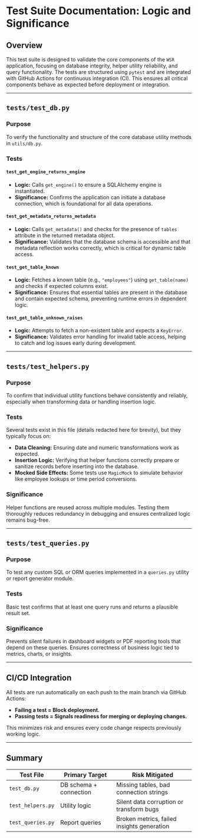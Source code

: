 
# Test Suite Documentation: Logic and Significance

## Overview
This test suite is designed to validate the core components of the `WSR` application, focusing on database integrity, helper utility reliability, and query functionality. The tests are structured using `pytest` and are integrated with GitHub Actions for continuous integration (CI). This ensures all critical components behave as expected before deployment or integration.

---

## `tests/test_db.py`

### Purpose
To verify the functionality and structure of the core database utility methods in `utils/db.py`.

### Tests

#### `test_get_engine_returns_engine`
- **Logic:** Calls `get_engine()` to ensure a SQLAlchemy engine is instantiated.
- **Significance:** Confirms the application can initiate a database connection, which is foundational for all data operations.

#### `test_get_metadata_returns_metadata`
- **Logic:** Calls `get_metadata()` and checks for the presence of `tables` attribute in the returned metadata object.
- **Significance:** Validates that the database schema is accessible and that metadata reflection works correctly, which is critical for dynamic table access.

#### `test_get_table_known`
- **Logic:** Fetches a known table (e.g., `"employees"`) using `get_table(name)` and checks if expected columns exist.
- **Significance:** Ensures that essential tables are present in the database and contain expected schema, preventing runtime errors in dependent logic.

#### `test_get_table_unknown_raises`
- **Logic:** Attempts to fetch a non-existent table and expects a `KeyError`.
- **Significance:** Validates error handling for invalid table access, helping to catch and log issues early during development.

---

## `tests/test_helpers.py`

### Purpose
To confirm that individual utility functions behave consistently and reliably, especially when transforming data or handling insertion logic.

### Tests
Several tests exist in this file (details redacted here for brevity), but they typically focus on:

- **Data Cleaning:** Ensuring date and numeric transformations work as expected.
- **Insertion Logic:** Verifying that helper functions correctly prepare or sanitize records before inserting into the database.
- **Mocked Side Effects:** Some tests use `MagicMock` to simulate behavior like employee lookups or time period conversions.

### Significance
Helper functions are reused across multiple modules. Testing them thoroughly reduces redundancy in debugging and ensures centralized logic remains bug-free.

---

## `tests/test_queries.py`

### Purpose
To test any custom SQL or ORM queries implemented in a `queries.py` utility or report generator module.

### Tests
Basic test confirms that at least one query runs and returns a plausible result set.

### Significance
Prevents silent failures in dashboard widgets or PDF reporting tools that depend on these queries. Ensures correctness of business logic tied to metrics, charts, or insights.

---

## CI/CD Integration

All tests are run automatically on each push to the main branch via GitHub Actions:
- **Failing a test = Block deployment.**
- **Passing tests = Signals readiness for merging or deploying changes.**

This minimizes risk and ensures every code change respects previously working logic.

---

## Summary

| Test File              | Primary Target               | Risk Mitigated                           |
|------------------------|------------------------------|-------------------------------------------|
| `test_db.py`           | DB schema + connection       | Missing tables, bad connection strings    |
| `test_helpers.py`      | Utility logic                | Silent data corruption or transform bugs  |
| `test_queries.py`      | Report queries               | Broken metrics, failed insights generation|
